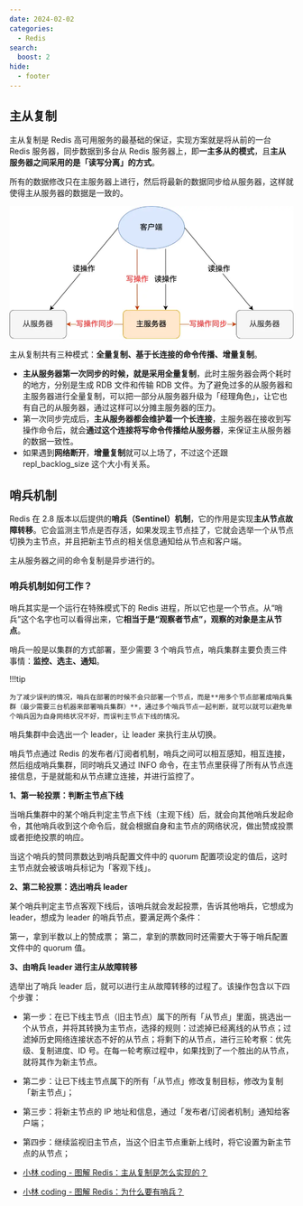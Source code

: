 ```yaml
---
date: 2024-02-02
categories:
  - Redis
search:
  boost: 2
hide:
  - footer
---
```


## 主从复制

主从复制是 Redis 高可用服务的最基础的保证，实现方案就是将从前的一台 Redis 服务器，同步数据到多台从 Redis 服务器上，即**一主多从的模式**，且**主从服务器之间采用的是「读写分离」的方式**。

所有的数据修改只在主服务器上进行，然后将最新的数据同步给从服务器，这样就使得主从服务器的数据是一致的。

![](../assets/img/redis/master_slave_copy.webp)

主从复制共有三种模式：**全量复制、基于长连接的命令传播、增量复制**。

- **主从服务器第一次同步的时候，就是采用全量复制**，此时主服务器会两个耗时的地方，分别是生成 RDB 文件和传输 RDB 文件。为了避免过多的从服务器和主服务器进行全量复制，可以把一部分从服务器升级为「经理角色」，让它也有自己的从服务器，通过这样可以分摊主服务器的压力。
- 第一次同步完成后，**主从服务器都会维护着一个长连接**，主服务器在接收到写操作命令后，就会**通过这个连接将写命令传播给从服务器**，来保证主从服务器的数据一致性。
- 如果遇到**网络断开**，**增量复制**就可以上场了，不过这个还跟 repl_backlog_size 这个大小有关系。

## 哨兵机制

Redis 在 2.8 版本以后提供的**哨兵（Sentinel）机制**，它的作用是实现**主从节点故障转移**。它会监测主节点是否存活，如果发现主节点挂了，它就会选举一个从节点切换为主节点，并且把新主节点的相关信息通知给从节点和客户端。

主从服务器之间的命令复制是异步进行的。

### 哨兵机制如何工作？

哨兵其实是一个运行在特殊模式下的 Redis 进程，所以它也是一个节点。从“哨兵”这个名字也可以看得出来，它**相当于是“观察者节点”，观察的对象是主从节点**。

哨兵一般是以集群的方式部署，至少需要 3 个哨兵节点，哨兵集群主要负责三件事情：**监控、选主、通知**。

!!!tip

    为了减少误判的情况，哨兵在部署的时候不会只部署一个节点，而是**用多个节点部署成哨兵集群（最少需要三台机器来部署哨兵集群）**，通过多个哨兵节点一起判断，就可以就可以避免单个哨兵因为自身网络状况不好，而误判主节点下线的情况。

哨兵集群中会选出一个 leader，让 leader 来执行主从切换。

哨兵节点通过 Redis 的发布者/订阅者机制，哨兵之间可以相互感知，相互连接，然后组成哨兵集群，同时哨兵又通过 INFO 命令，在主节点里获得了所有从节点连接信息，于是就能和从节点建立连接，并进行监控了。

**1、第一轮投票：判断主节点下线**

当哨兵集群中的某个哨兵判定主节点下线（主观下线）后，就会向其他哨兵发起命令，其他哨兵收到这个命令后，就会根据自身和主节点的网络状况，做出赞成投票或者拒绝投票的响应。

当这个哨兵的赞同票数达到哨兵配置文件中的 quorum 配置项设定的值后，这时主节点就会被该哨兵标记为「客观下线」。

**2、第二轮投票：选出哨兵 leader**

某个哨兵判定主节点客观下线后，该哨兵就会发起投票，告诉其他哨兵，它想成为 leader，想成为 leader 的哨兵节点，要满足两个条件：

第一，拿到半数以上的赞成票；
第二，拿到的票数同时还需要大于等于哨兵配置文件中的 quorum 值。

**3、由哨兵 leader 进行主从故障转移**

选举出了哨兵 leader 后，就可以进行主从故障转移的过程了。该操作包含以下四个步骤：

- 第一步：在已下线主节点（旧主节点）属下的所有「从节点」里面，挑选出一个从节点，并将其转换为主节点，选择的规则：过滤掉已经离线的从节点；过滤掉历史网络连接状态不好的从节点；将剩下的从节点，进行三轮考察：优先级、复制进度、ID 号。在每一轮考察过程中，如果找到了一个胜出的从节点，就将其作为新主节点。
- 第二步：让已下线主节点属下的所有「从节点」修改复制目标，修改为复制「新主节点」；
- 第三步：将新主节点的 IP 地址和信息，通过「发布者/订阅者机制」通知给客户端；
- 第四步：继续监视旧主节点，当这个旧主节点重新上线时，将它设置为新主节点的从节点；

- [小林 coding - 图解 Redis：主从复制是怎么实现的？](https://xiaolincoding.com/redis/cluster/master_slave_replication.html)
- [小林 coding - 图解 Redis：为什么要有哨兵？](https://xiaolincoding.com/redis/cluster/master_slave_replication.html)
